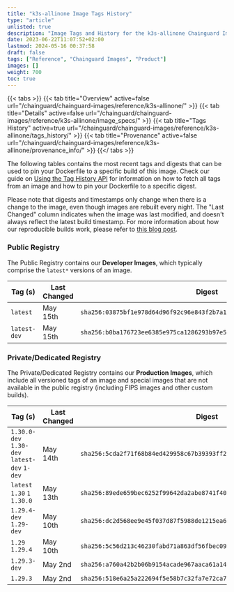 ```yaml
---
title: "k3s-allinone Image Tags History"
type: "article"
unlisted: true
description: "Image Tags and History for the k3s-allinone Chainguard Image"
date: 2023-06-22T11:07:52+02:00
lastmod: 2024-05-16 00:37:58
draft: false
tags: ["Reference", "Chainguard Images", "Product"]
images: []
weight: 700
toc: true
---
```


{{< tabs >}}
{{< tab title="Overview" active=false url="/chainguard/chainguard-images/reference/k3s-allinone/" >}}
{{< tab title="Details" active=false url="/chainguard/chainguard-images/reference/k3s-allinone/image_specs/" >}}
{{< tab title="Tags History" active=true url="/chainguard/chainguard-images/reference/k3s-allinone/tags_history/" >}}
{{< tab title="Provenance" active=false url="/chainguard/chainguard-images/reference/k3s-allinone/provenance_info/" >}}
{{</ tabs >}}

The following tables contains the most recent tags and digests that can be used to pin your Dockerfile to a specific build of this image. Check our guide on [Using the Tag History API](/chainguard/chainguard-images/using-the-tag-history-api/) for information on how to fetch all tags from an image and how to pin your Dockerfile to a specific digest.

Please note that digests and timestamps only change when there is a change to the image, even though images are rebuilt every night. The "Last Changed" column indicates when the image was last modified, and doesn't always reflect the latest build timestamp. For more information about how our reproducible builds work, please refer to [this blog post](https://www.chainguard.dev/unchained/reproducing-chainguards-reproducible-image-builds).

### Public Registry
The Public Registry contains our **Developer Images**, which typically comprise the `latest*` versions of an image.

| Tag (s)       | Last Changed | Digest                                                                    |
|---------------|--------------|---------------------------------------------------------------------------|
|  `latest`     | May 15th     | `sha256:03875bf1e978d64d96f92c96e843f2b7a16cbbea610e0f6b2b505eaf8a4fbbb4` |
|  `latest-dev` | May 15th     | `sha256:b0ba176723ee6385e975ca1286293b97e5f9a34b3199e09297de51452c71bfbe` |


### Private/Dedicated Registry
The Private/Dedicated Registry contains our **Production Images**, which include all versioned tags of an image and special images that are not available in the public registry (including FIPS images and other custom builds).

| Tag (s)                                       | Last Changed | Digest                                                                    |
|-----------------------------------------------|--------------|---------------------------------------------------------------------------|
|  `1.30.0-dev` `1.30-dev` `latest-dev` `1-dev` | May 14th     | `sha256:5cda2f71f68b84ed429958c67b39393ff24871efae6032a82b0dd23bb0a2ff8a` |
|  `latest` `1.30` `1` `1.30.0`                 | May 13th     | `sha256:89ede659bec6252f99642da2abe8741f40a16cd12bffb192de59a70edf6850a7` |
|  `1.29.4-dev` `1.29-dev`                      | May 10th     | `sha256:dc2d568ee9e45f037d87f5988de1215ea694250f265687395c221f0db91d0b2a` |
|  `1.29` `1.29.4`                              | May 10th     | `sha256:5c56d213c46230fabd71a863df56fbec091c726a2ce78fa74a68dfa0601b00dd` |
|  `1.29.3-dev`                                 | May 2nd      | `sha256:a760a42b2b06b9154acade967aaca61a14f0c9195c8132f5d6c821368bb95368` |
|  `1.29.3`                                     | May 2nd      | `sha256:518e6a25a222694f5e58b7c32fa7e72ca798125507f47838087ebcdc6f908b65` |


